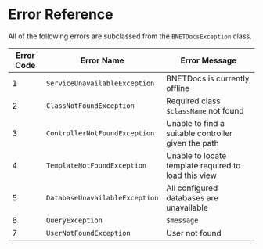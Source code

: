 Error Reference
===============

All of the following errors are subclassed from the `BNETDocsException` class.

| Error Code | Error Name                     | Error Message                                        |
| ---------- | ------------------------------ | ---------------------------------------------------- |
| 1          | `ServiceUnavailableException`  | BNETDocs is currently offline                        |
| 2          | `ClassNotFoundException`       | Required class `$className` not found                |
| 3          | `ControllerNotFoundException`  | Unable to find a suitable controller given the path  |
| 4          | `TemplateNotFoundException`    | Unable to locate template required to load this view |
| 5          | `DatabaseUnavailableException` | All configured databases are unavailable             |
| 6          | `QueryException`               | `$message`                                           |
| 7          | `UserNotFoundException`        | User not found                                       |
